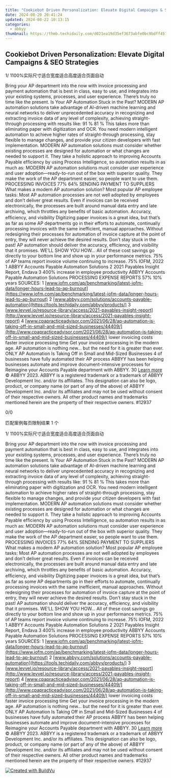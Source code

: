 ```yaml
---
title: "Cookiebot Driven Personalization: Elevate Digital Campaigns & SEO Strategies"
date: 2024-08-20 20:41:24
updated: 2024-08-22 10:13:15
categories:
  - abbyy
thumbnail: https://thmb.techidaily.com/d021ea19d35ef3673abfe0bc9bdff457eb34791e55514d7bc0ce5bafaca00aee.jpg
---
```


## Cookiebot Driven Personalization: Elevate Digital Campaigns & SEO Strategies

1/ 1100%实际尺寸适合宽度适合高度适合页面自动

Bring your AP department into the now with invoice processing and payment automation that is best in class, easy to use, and integrates into your existing systems, processes, and user experience. There’s truly no time like the present. Is Your AP Automation Stuck in the Past? MODERN AP automation solutions take advantage of AI-driven machine learning and neural networks to deliver unprecedented accuracy in recognizing and extracting invoice data of any level of complexity, achieving straight-through processing with results like: 91 % 81 % This takes more than eliminating paper with digitization and OCR. You need modern intelligent automation to achieve higher rates of straight-through processing, stay flexible to manage changes, and provide your citizen developers with fast implementation. MODERN AP automation solutions must consider whether existing processes are designed for automation or what changes are needed to support it. They take a holistic approach to improving Accounts Payable efﬁciency by using Process Intelligence, so automation results in as much as: MODERN AP automation solutions must consider user experience and user adoption—ready-to-run out of the box with superior quality. They make the work of the AP department easier, so people want to use them. PROCESSING INVOICES 77% 64% SENDING PAYMENT TO SUPPLIERS What makes a modern AP automation solution? Most popular AP employee tasks: Most AP automation processes are not well adopted by employees and don’t deliver great results. Even if invoices can be received electronically, the processes are built around manual data entry and late archiving, which throttles any beneﬁts of basic automation. Accuracy, efﬁciency, and visibility Digitizing paper invoices is a great idea, but that’s as far as some AP departments go in their efforts to automate, continually processing invoices with the same inefficient, manual approaches. Without redesigning their processes for automation of invoice capture at the point of entry, they will never achieve the desired results. Don’t stay stuck in the past! AP automation should deliver the accuracy, efficiency, and visibility that it promises. WE’LL SHOW YOU HOW... All of these cost savings go directly to your bottom line and show up in your performance metrics. 75% of AP teams report invoice volume continuing to increase. 75% IOFM, 2022 1 ABBYY Accounts Payable Automation Solutions 2 2021 Payables Insight Report, Endava 3 400% increase in employee productivity ABBYY Accounts Payable Automation Solutions PROCESSING EXPENSE REPORTS 57% 10% years SOURCES: 1 [www.iofm.com/ap/benchmarking/latest-iofm-data/longer-hours-lead-to-ap-burnout](https://www.iofm.com/ap/benchmarking/latest-iofm-data/longer-hours-lead-to-ap-burnout) 2 [www.abbyy.com/solutions/accounts-payable-automation](https://tools.techidaily.com/abbyy/products/) 3 [www.levvel.io/resource-library/access/2021-payables-insight-report](http://www.levvel.io/resource-library/access/2021-payables-insight-report) 4 [www.cpapracticeadvisor.com/2021/06/28/ap-automation-is-taking-off-in-small-and-mid-sized-businesses/44409/](http://www.cpapracticeadvisor.com/2021/06/28/ap-automation-is-taking-off-in-small-and-mid-sized-businesses/44409/) lower invoicing costs faster invoice processing time Get your invoice processing in the modern age. AP automation is nothing new... but the need for it is greater than ever. ONLY AP Automation Is Taking Off in Small and Mid-Sized Businesses 4 of businesses have fully automated their AP process ABBYY has been helping businesses automate and improve document-intensive processes for Reimagine your Accounts Payable department with ABBYY. 30 [Learn more](https://tools.techidaily.com/abbyy/products/) © ABBYY 2023\. ABBYY is a registered trademark or a trademark of ABBYY Development Inc. and/or its affiliates. This designation can also be logo, product, or company name (or part of any of the above) of ABBYY Development Inc. and/or its affiliates and may not be used without consent of their respective owners. All other product names and trademarks mentioned herein are the property of their respective owners. #12937 



0/0

匹配案例每页限制结果 1 个

1/ 1100%实际尺寸适合宽度适合高度适合页面自动

Bring your AP department into the now with invoice processing and payment automation that is best in class, easy to use, and integrates into your existing systems, processes, and user experience. There’s truly no time like the present. Is Your AP Automation Stuck in the Past? MODERN AP automation solutions take advantage of AI-driven machine learning and neural networks to deliver unprecedented accuracy in recognizing and extracting invoice data of any level of complexity, achieving straight-through processing with results like: 91 % 81 % This takes more than eliminating paper with digitization and OCR. You need modern intelligent automation to achieve higher rates of straight-through processing, stay flexible to manage changes, and provide your citizen developers with fast implementation. MODERN AP automation solutions must consider whether existing processes are designed for automation or what changes are needed to support it. They take a holistic approach to improving Accounts Payable efﬁciency by using Process Intelligence, so automation results in as much as: MODERN AP automation solutions must consider user experience and user adoption—ready-to-run out of the box with superior quality. They make the work of the AP department easier, so people want to use them. PROCESSING INVOICES 77% 64% SENDING PAYMENT TO SUPPLIERS What makes a modern AP automation solution? Most popular AP employee tasks: Most AP automation processes are not well adopted by employees and don’t deliver great results. Even if invoices can be received electronically, the processes are built around manual data entry and late archiving, which throttles any beneﬁts of basic automation. Accuracy, efﬁciency, and visibility Digitizing paper invoices is a great idea, but that’s as far as some AP departments go in their efforts to automate, continually processing invoices with the same inefficient, manual approaches. Without redesigning their processes for automation of invoice capture at the point of entry, they will never achieve the desired results. Don’t stay stuck in the past! AP automation should deliver the accuracy, efficiency, and visibility that it promises. WE’LL SHOW YOU HOW... All of these cost savings go directly to your bottom line and show up in your performance metrics. 75% of AP teams report invoice volume continuing to increase. 75% IOFM, 2022 1 ABBYY Accounts Payable Automation Solutions 2 2021 Payables Insight Report, Endava 3 400% increase in employee productivity ABBYY Accounts Payable Automation Solutions PROCESSING EXPENSE REPORTS 57% 10% years SOURCES: 1 [www.iofm.com/ap/benchmarking/latest-iofm-data/longer-hours-lead-to-ap-burnout](https://www.iofm.com/ap/benchmarking/latest-iofm-data/longer-hours-lead-to-ap-burnout) 2 [www.abbyy.com/solutions/accounts-payable-automation](https://tools.techidaily.com/abbyy/products/) 3 [www.levvel.io/resource-library/access/2021-payables-insight-report](http://www.levvel.io/resource-library/access/2021-payables-insight-report) 4 [www.cpapracticeadvisor.com/2021/06/28/ap-automation-is-taking-off-in-small-and-mid-sized-businesses/44409/](http://www.cpapracticeadvisor.com/2021/06/28/ap-automation-is-taking-off-in-small-and-mid-sized-businesses/44409/) lower invoicing costs faster invoice processing time Get your invoice processing in the modern age. AP automation is nothing new... but the need for it is greater than ever. ONLY AP Automation Is Taking Off in Small and Mid-Sized Businesses 4 of businesses have fully automated their AP process ABBYY has been helping businesses automate and improve document-intensive processes for Reimagine your Accounts Payable department with ABBYY. 30 [Learn more](https://tools.techidaily.com/abbyy/products/) © ABBYY 2023\. ABBYY is a registered trademark or a trademark of ABBYY Development Inc. and/or its affiliates. This designation can also be logo, product, or company name (or part of any of the above) of ABBYY Development Inc. and/or its affiliates and may not be used without consent of their respective owners. All other product names and trademarks mentioned herein are the property of their respective owners. #12937 

[![Created with BuildVu](https://www.abbyy.com/buildvu-logo.png)](https://www.idrsolutions.com/online-pdf-to-html-converter)

<ins class="adsbygoogle"
     style="display:block"
     data-ad-format="autorelaxed"
     data-ad-client="ca-pub-7571918770474297"
     data-ad-slot="1223367746"></ins>



<ins class="adsbygoogle"
     style="display:block"
     data-ad-client="ca-pub-7571918770474297"
     data-ad-slot="8358498916"
     data-ad-format="auto"
     data-full-width-responsive="true"></ins>
